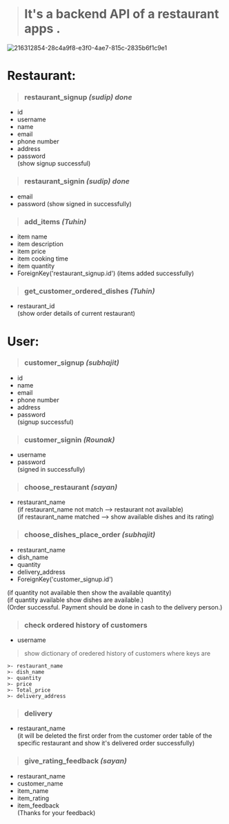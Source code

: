 > # It's a backend API of a restaurant apps .


<!-- ![plot](https://www.figma.com/file/ogSnH6FFEPdbrcnjvXsSHW/Untitled-(Copy)?node-id=0%3A1&t=rBa9SuUeaQ0GW2I1-0) -->
![216312854-28c4a9f8-e3f0-4ae7-815c-2835b6f1c9e1](https://user-images.githubusercontent.com/85397106/231838203-f7971ef0-4ae4-4007-b616-b13ca31d731c.png)




# **Restaurant**:
> ### restaurant_signup ***(sudip) done***
- id
- username
- name
- email
- phone number
- address
- password\
(show signup successful)
> ### restaurant_signin ***(sudip) done***
  - email
  - password
  (show signed in successfully)
 >### add_items ***(Tuhin)***
  - item name
  - item description
  - item price
  - item cooking time
  - item quantity
  - ForeignKey('restaurant_signup.id')
    (items added successfully)
> ### get_customer_ordered_dishes ***(Tuhin)***
  - restaurant_id\
  (show order details of current restaurant)

# **User**:
> ### customer_signup ***(subhajit)***
  - id
  - name
  - email
  - phone number
  - address
  - password\
  (signup successful)
>### customer_signin ***(Rounak)***
  - username
  - password\
  (signed in successfully)
> ### choose_restaurant ***(sayan)***
  - restaurant_name\
  (if restaurant_name not match --> restaurant not available)\
  (if restaurant_name matched --> show available dishes and its rating)
> ### choose_dishes_place_order ***(subhajit)***
  - restaurant_name
  - dish_name
  - quantity
  - delivery_address
  - ForeignKey('customer_signup.id')
  
  (if quantity not available then show the available quantity) \
  (if quantity available show dishes are available.)\
  (Order successful. Payment should be done in cash to the delivery person.)
> ### check ordered history of customers
  - username
  >show dictionary of oredered history of customers where keys are 
  ```
  >- restaurant_name
  >- dish_name
  >- quantity
  >- price
  >- Total_price
  >- delivery_address
  ```
> ### delivery
- restaurant_name\
  (it will be deleted the first order from the customer order table of the specific restaurant and show it's delivered order successfully)
> ###  give_rating_feedback ***(sayan)***
  - restaurant_name
  - customer_name
  - item_name
  - item_rating
  - item_feedback \
  (Thanks for your feedback)
